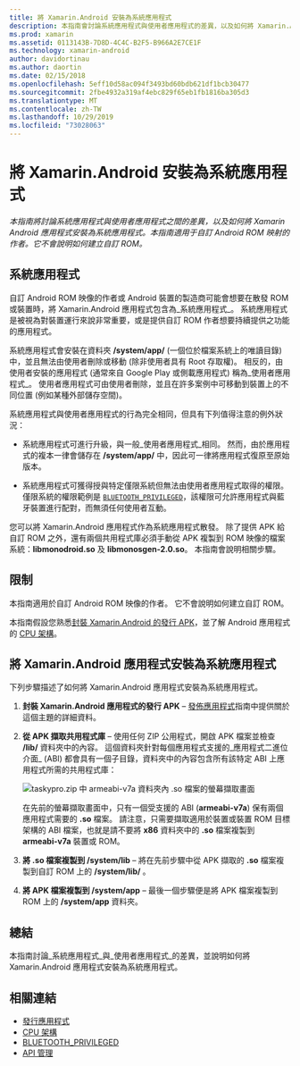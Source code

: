 ```yaml
---
title: 將 Xamarin.Android 安裝為系統應用程式
description: 本指南會討論系統應用程式與使用者應用程式的差異，以及如何將 Xamarin.Android 應用程式安裝為系統應用程式。 本指南適用於自訂 Android ROM 映像的作者。 它不會說明如何建立自訂 ROM。
ms.prod: xamarin
ms.assetid: 0113143B-7D8D-4C4C-B2F5-B966A2E7CE1F
ms.technology: xamarin-android
author: davidortinau
ms.author: daortin
ms.date: 02/15/2018
ms.openlocfilehash: 5eff10d58ac094f3493bd60bdb621df1bcb30477
ms.sourcegitcommit: 2fbe4932a319af4ebc829f65eb1fb1816ba305d3
ms.translationtype: MT
ms.contentlocale: zh-TW
ms.lasthandoff: 10/29/2019
ms.locfileid: "73028063"
---
```

# <a name="installing-xamarinandroid-as-a-system-app"></a>將 Xamarin.Android 安裝為系統應用程式

_本指南將討論系統應用程式與使用者應用程式之間的差異，以及如何將 Xamarin Android 應用程式安裝為系統應用程式。本指南適用于自訂 Android ROM 映射的作者。它不會說明如何建立自訂 ROM。_

## <a name="system-app"></a>系統應用程式

自訂 Android ROM 映像的作者或 Android 裝置的製造商可能會想要在散發 ROM 或裝置時，將 Xamarin.Android 應用程式包含為_系統應用程式_。 系統應用程式是被視為對裝置運行來說非常重要，或是提供自訂 ROM 作者想要持續提供之功能的應用程式。

系統應用程式會安裝在資料夾 **/system/app/** (一個位於檔案系統上的唯讀目錄) 中，並且無法由使用者刪除或移動 (除非使用者具有 Root 存取權)。 相反的，由使用者安裝的應用程式 (通常來自 Google Play 或側載應用程式) 稱為_使用者應用程式_。 使用者應用程式可由使用者刪除，並且在許多案例中可移動到裝置上的不同位置 (例如某種外部儲存空間)。

系統應用程式與使用者應用程式的行為完全相同，但具有下列值得注意的例外狀況：

- 系統應用程式可進行升級，與一般_使用者應用程式_相同。 然而，由於應用程式的複本一律會儲存在 **/system/app/** 中，因此可一律將應用程式復原至原始版本。

- 系統應用程式可獲得授與特定僅限系統但無法由使用者應用程式取得的權限。 僅限系統的權限範例是 [`BLUETOOTH_PRIVILEGED`](https://developer.android.com/reference/android/Manifest.permission.html#BLUETOOTH_PRIVILEGED)，該權限可允許應用程式與藍牙裝置進行配對，而無須任何使用者互動。

您可以將 Xamarin.Android 應用程式作為系統應用程式散發。 除了提供 APK 給自訂 ROM 之外，還有兩個共用程式庫必須手動從 APK 複製到 ROM 映像的檔案系統：**libmonodroid.so** 及 **libmonosgen-2.0.so**。 本指南會說明相關步驟。

## <a name="restrictions"></a>限制

本指南適用於自訂 Android ROM 映像的作者。 它不會說明如何建立自訂 ROM。

本指南假設您熟悉[封裝 Xamarin.Android 的發行 APK](~/android/deploy-test/publishing/index.md)，並了解 Android 應用程式的 [CPU 架構](~/android/app-fundamentals/cpu-architectures.md)。

## <a name="install-a-xamarinandroid-app-as-a-system-app"></a>將 Xamarin.Android 應用程式安裝為系統應用程式

下列步驟描述了如何將 Xamarin.Android 應用程式安裝為系統應用程式。

1. **封裝 Xamarin.Android 應用程式的發行 APK** &ndash; [發佈應用程式](~/android/deploy-test/publishing/index.md)指南中提供關於這個主題的詳細資料。

2. **從 APK 擷取共用程式庫** &ndash; 使用任何 ZIP 公用程式，開啟 APK 檔案並檢查 **/lib/** 資料夾中的內容。 這個資料夾針對每個應用程式支援的_應用程式二進位介面_ (ABI) 都會具有一個子目錄，資料夾中的內容包含所有該特定 ABI 上應用程式所需的共用程式庫：

    ![taskypro.zip 中 armeabi-v7a 資料夾內 .so 檔案的螢幕擷取畫面](install-system-app-images/install-system-app-01.png)

   在先前的螢幕擷取畫面中，只有一個受支援的 ABI (**armeabi-v7a**) 保有兩個應用程式需要的 **.so** 檔案。 請注意，只需要擷取適用於裝置或裝置 ROM 目標架構的 ABI 檔案，也就是請不要將 **x86** 資料夾中的 **.so** 檔案複製到 **armeabi-v7a** 裝置或 ROM。

3. **將 .so 檔案複製到 /system/lib** &ndash; 將在先前步驟中從 APK 擷取的 **.so** 檔案複製到自訂 ROM 上的 **/system/lib/** 。

4. **將 APK 檔案複製到 /system/app** &ndash; 最後一個步驟便是將 APK 檔案複製到 ROM 上的 **/system/app** 資料夾。

## <a name="summary"></a>總結

本指南討論_系統應用程式_與_使用者應用程式_的差異，並說明如何將 Xamarin.Android 應用程式安裝為系統應用程式。

## <a name="related-links"></a>相關連結

- [發行應用程式](~/android/deploy-test/publishing/index.md)
- [CPU 架構](~/android/app-fundamentals/cpu-architectures.md)
- [BLUETOOTH_PRIVILEGED](https://developer.android.com/reference/android/Manifest.permission.html#BLUETOOTH_PRIVILEGED)
- [API 管理](https://developer.android.com/ndk~/abis.html)
